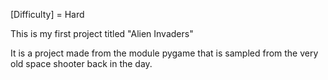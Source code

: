 [Difficulty] = Hard

This is my first project titled "Alien Invaders"

It is a project made from the module pygame that is sampled from the very old space shooter back in the day.
